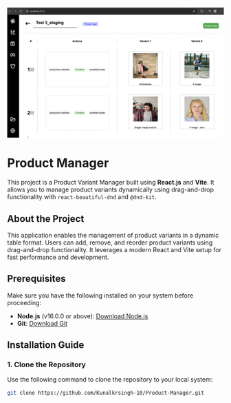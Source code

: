 ![Screenshot of Project on Mac](ss.png)

# Product Manager

This project is a Product Variant Manager built using **React.js** and **Vite**. It allows you to manage product variants dynamically using drag-and-drop functionality with `react-beautiful-dnd` and `@dnd-kit`.


## About the Project
This application enables the management of product variants in a dynamic table format. Users can add, remove, and reorder product variants using drag-and-drop functionality. It leverages a modern React and Vite setup for fast performance and development.

## Prerequisites

Make sure you have the following installed on your system before proceeding:

- **Node.js** (v16.0.0 or above): [Download Node.js](https://nodejs.org/en/)
- **Git**: [Download Git](https://git-scm.com/)

## Installation Guide

### 1. Clone the Repository

Use the following command to clone the repository to your local system:

```bash
git clone https://github.com/Kunalkrsingh-10/Product-Manager.git
